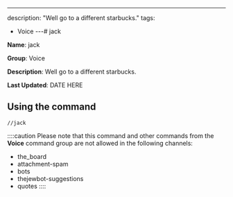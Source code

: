 ---
description: "Well go to a different starbucks."
tags:
  - Voice
---# jack

**Name**: jack

**Group**: Voice

**Description**: Well go to a different starbucks.

**Last Updated**: DATE HERE

## Using the command

    //jack

::::caution Please note that this command and other commands from the **Voice** command group are not allowed in the following channels:
- the_board
- attachment-spam
- bots
- thejewbot-suggestions
- quotes
::::
